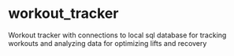 # workout_tracker
Workout tracker with connections to local sql database for tracking workouts and analyzing data for optimizing lifts and recovery
